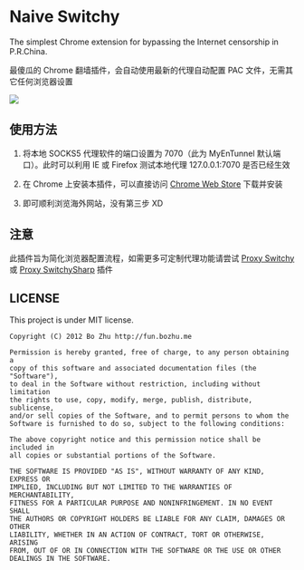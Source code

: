# Naive Switchy
The simplest Chrome extension for bypassing the Internet censorship in P.R.China.

最傻瓜的 Chrome 翻墙插件，会自动使用最新的代理自动配置 PAC 文件，无需其它任何浏览器设置

![](http://i.imgur.com/onYjG.jpg)


## 使用方法

1. 将本地 SOCKS5 代理软件的端口设置为 7070（此为 MyEnTunnel 默认端口）。此时可以利用 IE 或 Firefox 测试本地代理 127.0.0.1:7070 是否已经生效

2. 在 Chrome 上安装本插件，可以直接访问 [Chrome Web Store](https://chrome.google.com/webstore/detail/dhbppccihanpobkkheolfikgkigfgflh) 下载并安装

3. 即可顺利浏览海外网站，没有第三步 XD

## 注意

此插件旨为简化浏览器配置流程，如需更多可定制代理功能请尝试 [Proxy Switchy](https://chrome.google.com/webstore/detail/caehdcpeofiiigpdhbabniblemipncjj) 或 [Proxy SwitchySharp](https://chrome.google.com/webstore/detail/dpplabbmogkhghncfbfdeeokoefdjegm) 插件

## LICENSE

This project is under MIT license.

    Copyright (C) 2012 Bo Zhu http://fun.bozhu.me

    Permission is hereby granted, free of charge, to any person obtaining a
    copy of this software and associated documentation files (the "Software"),
    to deal in the Software without restriction, including without limitation
    the rights to use, copy, modify, merge, publish, distribute, sublicense,
    and/or sell copies of the Software, and to permit persons to whom the
    Software is furnished to do so, subject to the following conditions:

    The above copyright notice and this permission notice shall be included in
    all copies or substantial portions of the Software.

    THE SOFTWARE IS PROVIDED "AS IS", WITHOUT WARRANTY OF ANY KIND, EXPRESS OR
    IMPLIED, INCLUDING BUT NOT LIMITED TO THE WARRANTIES OF MERCHANTABILITY,
    FITNESS FOR A PARTICULAR PURPOSE AND NONINFRINGEMENT. IN NO EVENT SHALL
    THE AUTHORS OR COPYRIGHT HOLDERS BE LIABLE FOR ANY CLAIM, DAMAGES OR OTHER
    LIABILITY, WHETHER IN AN ACTION OF CONTRACT, TORT OR OTHERWISE, ARISING
    FROM, OUT OF OR IN CONNECTION WITH THE SOFTWARE OR THE USE OR OTHER
    DEALINGS IN THE SOFTWARE.
